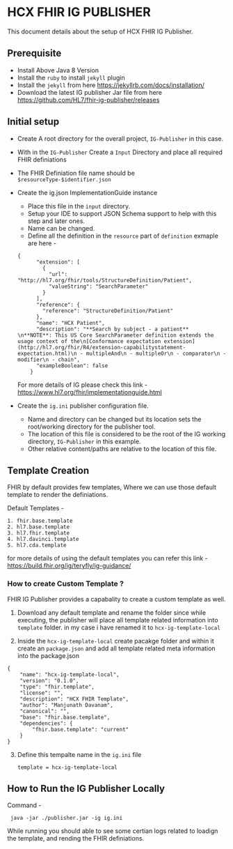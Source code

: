# HCX FHIR IG PUBLISHER

This document details about the setup of HCX FHIR IG Publisher.

## Prerequisite
* Install Above Java 8 Version
* Install the `ruby` to install `jekyll` plugin
* Install the `jekyll` from here  https://jekyllrb.com/docs/installation/
* Download the latest IG publisher Jar file from here
     https://github.com/HL7/fhir-ig-publisher/releases



## Initial setup

* Create A root directory for the overall project, `IG-Publisher` in this case.

* With in the `IG-Publisher` Create a `Input` Directory and place all required FHIR definiations 

* The FHIR Definiation file name should be `$resourceType-$identifier.json`

* Create the ig.json ImplementationGuide instance
  * Place this file in the `input` directory.
  * Setup your IDE to support JSON Schema support to help with this step and later ones.
  * Name can be changed.
  * Define all the definition in the `resource` part of `definition` exmaple are here - 
  ```
  {
        "extension": [
          {
            "url": "http://hl7.org/fhir/tools/StructureDefinition/Patient",
            "valueString": "SearchParameter"
          }
        ],
        "reference": {
          "reference": "StructureDefinition/Patient"
        },
        "name": "HCX Patient",
        "description": "**Search by subject - a patient**  \n**NOTE**: This US Core SearchParameter definition extends the usage context of the\n[Conformance expectation extension](http://hl7.org/fhir/R4/extension-capabilitystatement-expectation.html)\n - multipleAnd\n - multipleOr\n - comparator\n - modifier\n - chain",
        "exampleBoolean": false
      }

  ```
  For more details of IG please check this link - https://www.hl7.org/fhir/implementationguide.html

* Create the `ig.ini` publisher configuration file.
  * Name and directory can be changed but its location sets the root/working directory for the publisher tool.
  * The location of this file is considered to be the root of the IG working directory, `IG-Publisher` in this example.
  * Other relative content/paths are relative to the location of this file.


## Template Creation

FHIR by default provides few templates, Where we can use those default template to render the definiations.

Default Templates - 

    1. fhir.base.template
    2. hl7.base.template
    3. hl7.fhir.template
    4. hl7.davinci.template	
    5. hl7.cda.template	

for more details of using the default templates you can refer this link - https://build.fhir.org/ig/teryfly/ig-guidance/

### How to create Custom Template ?

FHIR IG Publisher provides a capabality to create a custom template as well. 

1. Download any default template and rename the folder since while executing, the publisher will place all template related information into `template` folder. in my case i have renamed it to `hcx-ig-template-local`

2. Inside the `hcx-ig-template-local` create pacakge folder and within it create an `package.json` and add all template related meta information into the package.json

```
{
    "name": "hcx-ig-template-local",
    "version": "0.1.0",
    "type": "fhir.template",
    "license": "",
    "description": "HCX FHIR Template",
    "author": "Manjunath Davanam",
    "canonical": "",
    "base": "fhir.base.template",
    "dependencies": {
        "fhir.base.template": "current"
    }
}

```

3. Define this tempalte name in the `ig.ini` file

    ```
    template = hcx-ig-template-local
    ```


## How to Run the IG Publisher Locally 

Command - 
```
 java -jar ./publisher.jar -ig ig.ini

```


While running you should able to see some certian logs related to loadign the template, and rending the FHIR definiations. 




